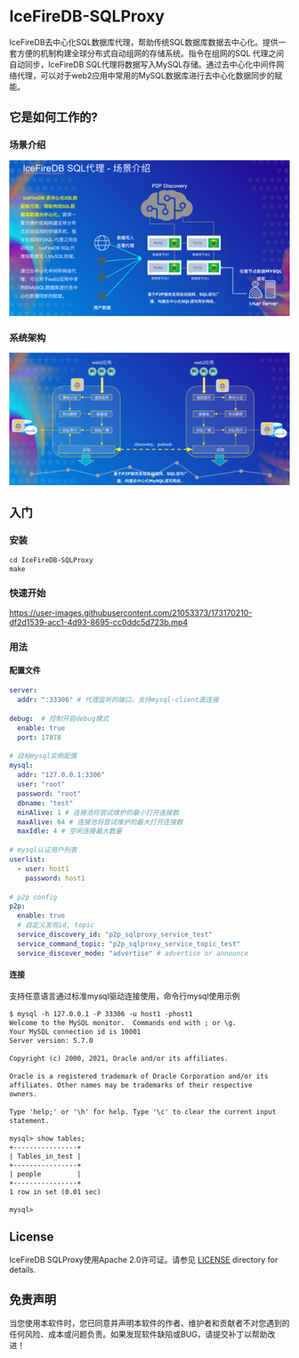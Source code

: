 # IceFireDB-SQLProxy

IceFireDB去中心化SQL数据库代理，帮助传统SQL数据库数据去中心化。提供一套方便的机制构建全球分布式自动组网的存储系统。指令在组网的SQL 代理之间自动同步，IceFireDB SQL代理将数据写入MySQL存储。通过去中心化中间件网络代理，可以对于web2应用中常用的MySQL数据库进行去中心化数据同步的赋能。

## 它是如何工作的?
### 场景介绍
![scene.png](./docs/scene.png)
### 系统架构
![framework](./docs/framework.png)


## 入门

### 安装

```shell
cd IceFireDB-SQLProxy
make
```

### 快速开始

https://user-images.githubusercontent.com/21053373/173170210-df2d1539-acc1-4d93-8695-cc0ddc5d723b.mp4




### 用法

#### 配置文件
```yaml
server:
  addr: ":33306" # 代理监听的端口，支持mysql-client直连接

debug:  # 控制开启debug模式
  enable: true
  port: 17878

# 目标mysql实例配置
mysql:
  addr: "127.0.0.1:3306"
  user: "root"
  password: "root"
  dbname: "test"
  minAlive: 1 # 连接池将尝试维护的最小打开连接数
  maxAlive: 64 # 连接池将尝试维护的最大打开连接数
  maxIdle: 4 # 空闲连接最大数量

# mysql认证用户列表
userlist:
  - user: host1
    password: host1

# p2p config
p2p:
  enable: true
  # 自定义发现id, topic
  service_discovery_id: "p2p_sqlproxy_service_test"
  service_command_topic: "p2p_sqlproxy_service_topic_test"
  service_discover_mode: "advertise" # advertise or announce

```


#### 连接
支持任意语言通过标准mysql驱动连接使用，命令行mysql使用示例
```shell
$ mysql -h 127.0.0.1 -P 33306 -u host1 -phost1
Welcome to the MySQL monitor.  Commands end with ; or \g.
Your MySQL connection id is 10001
Server version: 5.7.0

Copyright (c) 2000, 2021, Oracle and/or its affiliates.

Oracle is a registered trademark of Oracle Corporation and/or its
affiliates. Other names may be trademarks of their respective
owners.

Type 'help;' or '\h' for help. Type '\c' to clear the current input statement.

mysql> show tables;
+----------------+
| Tables_in_test |
+----------------+
| people         |
+----------------+
1 row in set (0.01 sec)

mysql>
```


## License
IceFireDB SQLProxy使用Apache 2.0许可证。请参见 [LICENSE](./LICENSE) directory for details.

## 免责声明
当您使用本软件时，您已同意并声明本软件的作者、维护者和贡献者不对您遇到的任何风险、成本或问题负责。如果发现软件缺陷或BUG，请提交补丁以帮助改进！
